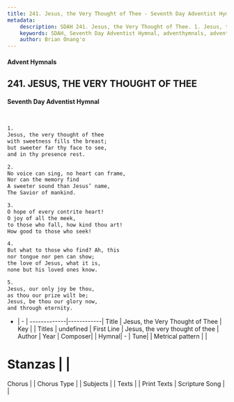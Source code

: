 ```yaml
---
title: 241. Jesus, the Very Thought of Thee - Seventh Day Adventist Hymnal
metadata:
    description: SDAH 241. Jesus, the Very Thought of Thee. 1. Jesus, the very thought of thee with sweetness fills the breast; but sweeter far thy face to see, and in thy presence rest.
    keywords: SDAH, Seventh Day Adventist Hymnal, adventhymnals, advent hymnals, Jesus, the Very Thought of Thee, Jesus, the very thought of thee 
    author: Brian Onang'o
---
```


#### Advent Hymnals
## 241. JESUS, THE VERY THOUGHT OF THEE
#### Seventh Day Adventist Hymnal

```txt


1.
Jesus, the very thought of thee
with sweetness fills the breast;
but sweeter far thy face to see,
and in thy presence rest.

2.
No voice can sing, no heart can frame,
Nor can the memory find
A sweeter sound than Jesus’ name,
The Savior of mankind.

3.
O hope of every contrite heart!
O joy of all the meek,
to those who fall, how kind thou art!
How good to those who seek!

4.
But what to those who find? Ah, this
nor tongue nor pen can show;
the love of Jesus, what it is,
none but his loved ones know.

5.
Jesus, our only joy be thou,
as thou our prize wilt be;
Jesus, be thou our glory now,
and through eternity.


```

- |   -  |
-------------|------------|
Title | Jesus, the Very Thought of Thee |
Key |  |
Titles | undefined |
First Line | Jesus, the very thought of thee |
Author | 
Year | 
Composer|  |
Hymnal|  - |
Tune|  |
Metrical pattern | |
# Stanzas |  |
Chorus |  |
Chorus Type |  |
Subjects |  |
Texts |  |
Print Texts | 
Scripture Song |  |
  
